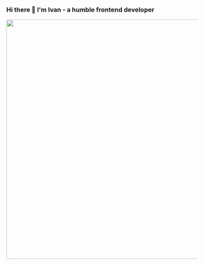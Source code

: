 ### Hi there 👋 I'm Ivan - a humble frontend developer

<p align="center">
  <a href="https://nuxters.nuxt.com/ivan-kalachikov" target="_blank"><img src="https://nuxters.nuxt.com/card/ivan-kalachikov/og.png" alt="Ivan on Nuxters" height="630" width="1200" /></a>
</p>

<!--
**ivan-kalachikov/ivan-kalachikov** is a ✨ _special_ ✨ repository because its `README.md` (this file) appears on your GitHub profile.

Here are some ideas to get you started:

- 🔭 I’m currently working on ...
- 🌱 I’m currently learning ...
- 👯 I’m looking to collaborate on ...
- 🤔 I’m looking for help with ...
- 💬 Ask me about ...
- 📫 How to reach me: ...
- 😄 Pronouns: ...
- ⚡ Fun fact: ...
-->
